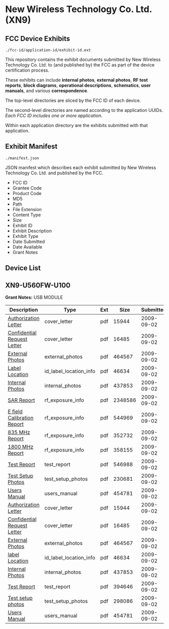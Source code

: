 # New Wireless Technology Co. Ltd. (XN9)
## FCC Device Exhibits

```
./fcc-id/application-id/exhibit-id.ext
```

This repository contains the exhibit documents submitted by New Wireless Technology Co. Ltd. to (and published by) the FCC as part of the device certification process.

These exhibits can include **internal photos**, **external photos**, **RF test reports**, **block diagrams**, **operational descriptions**, **schematics**, **user manuals**, and various **correspondence**.

The top-level directories are sliced by the FCC ID of each device.

The second-level directories are named according to the application UUIDs. *Each FCC ID includes one or more application.*

Within each application directory are the exhibits submitted with that application. 

## Exhibit Manifest

```
./manifest.json
```

JSON manifest which describes each exhibit submitted by New Wireless Technology Co. Ltd. and published by the FCC.

- FCC ID
- Grantee Code
- Product Code
- MD5
- Path
- File Extension
- Content Type
- Size
- Exhibit ID
- Exhibit Description
- Exhibit Type
- Date Submitted
- Date Available
- Grant Notes

## Device List
## XN9-U560FW-U100
**Grant Notes:** USB MODULE

| Description | Type | Ext | Size | Submitted | Available |
| ----------- | ---- | --- | ---- | --------- | --------- |
| [Authorization Letter](XN9-U560FW-U100/8945995d55b355461f5b7f10ca310c74/1163260.pdf) | cover_letter | pdf | 15944 | 2009-09-02 | 2009-09-03 |
| [Confidential Request Letter](XN9-U560FW-U100/8945995d55b355461f5b7f10ca310c74/1163262.pdf) | cover_letter | pdf | 16485 | 2009-09-02 | 2009-09-03 |
| [External Photos](XN9-U560FW-U100/8945995d55b355461f5b7f10ca310c74/1163265.pdf) | external_photos | pdf | 464567 | 2009-09-02 | 2009-09-03 |
| [Label Location](XN9-U560FW-U100/8945995d55b355461f5b7f10ca310c74/1163268.pdf) | id_label_location_info | pdf | 46634 | 2009-09-02 | 2009-09-03 |
| [Internal Photos](XN9-U560FW-U100/8945995d55b355461f5b7f10ca310c74/1163266.pdf) | internal_photos | pdf | 437853 | 2009-09-02 | 2009-09-03 |
| [SAR Report](XN9-U560FW-U100/8945995d55b355461f5b7f10ca310c74/1163272.pdf) | rf_exposure_info | pdf | 2348586 | 2009-09-02 | 2009-09-03 |
| [E field Calibration Report](XN9-U560FW-U100/8945995d55b355461f5b7f10ca310c74/1033222.pdf) | rf_exposure_info | pdf | 544969 | 2009-09-02 | 2009-09-03 |
| [835 MHz Report](XN9-U560FW-U100/8945995d55b355461f5b7f10ca310c74/1078514.pdf) | rf_exposure_info | pdf | 352732 | 2009-09-02 | 2009-09-03 |
| [1800 MHz Report](XN9-U560FW-U100/8945995d55b355461f5b7f10ca310c74/1077713.pdf) | rf_exposure_info | pdf | 358155 | 2009-09-02 | 2009-09-03 |
| [Test Report](XN9-U560FW-U100/8945995d55b355461f5b7f10ca310c74/1163269.pdf) | test_report | pdf | 546988 | 2009-09-02 | 2009-09-03 |
| [Test Setup Photos](XN9-U560FW-U100/8945995d55b355461f5b7f10ca310c74/1163267.pdf) | test_setup_photos | pdf | 230681 | 2009-09-02 | 2009-09-03 |
| [Users Manual](XN9-U560FW-U100/8945995d55b355461f5b7f10ca310c74/1163264.pdf) | users_manual | pdf | 454781 | 2009-09-02 | 2009-09-03 |
| [Authorization Letter](XN9-U560FW-U100/c2670507b10e9b2dba45a27688cff815/1163260.pdf) | cover_letter | pdf | 15944 | 2009-09-02 | 2009-09-03 |
| [Confidential Request Letter](XN9-U560FW-U100/c2670507b10e9b2dba45a27688cff815/1163262.pdf) | cover_letter | pdf | 16485 | 2009-09-02 | 2009-09-03 |
| [External Photos](XN9-U560FW-U100/c2670507b10e9b2dba45a27688cff815/1163265.pdf) | external_photos | pdf | 464567 | 2009-09-02 | 2009-09-03 |
| [label Location](XN9-U560FW-U100/c2670507b10e9b2dba45a27688cff815/1163268.pdf) | id_label_location_info | pdf | 46634 | 2009-09-02 | 2009-09-03 |
| [Internal Photos](XN9-U560FW-U100/c2670507b10e9b2dba45a27688cff815/1163266.pdf) | internal_photos | pdf | 437853 | 2009-09-02 | 2009-09-03 |
| [Test Report](XN9-U560FW-U100/c2670507b10e9b2dba45a27688cff815/1163315.pdf) | test_report | pdf | 394646 | 2009-09-02 | 2009-09-03 |
| [Test setup photos](XN9-U560FW-U100/c2670507b10e9b2dba45a27688cff815/1163313.pdf) | test_setup_photos | pdf | 298086 | 2009-09-02 | 2009-09-03 |
| [Users Manual](XN9-U560FW-U100/c2670507b10e9b2dba45a27688cff815/1163264.pdf) | users_manual | pdf | 454781 | 2009-09-02 | 2009-09-03 |
